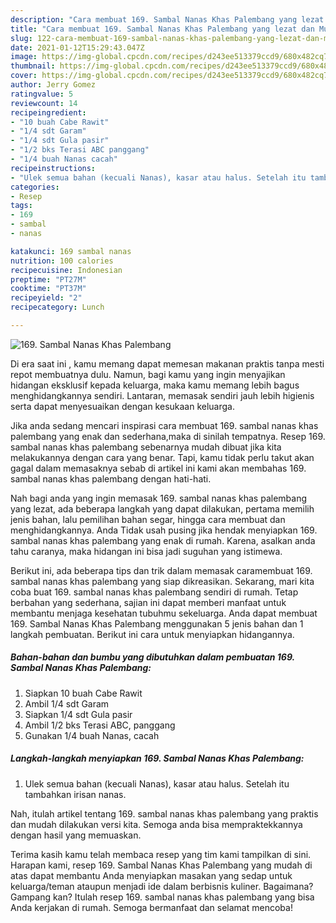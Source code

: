 ```yaml
---
description: "Cara membuat 169. Sambal Nanas Khas Palembang yang lezat dan Mudah Dibuat"
title: "Cara membuat 169. Sambal Nanas Khas Palembang yang lezat dan Mudah Dibuat"
slug: 122-cara-membuat-169-sambal-nanas-khas-palembang-yang-lezat-dan-mudah-dibuat
date: 2021-01-12T15:29:43.047Z
image: https://img-global.cpcdn.com/recipes/d243ee513379ccd9/680x482cq70/169-sambal-nanas-khas-palembang-foto-resep-utama.jpg
thumbnail: https://img-global.cpcdn.com/recipes/d243ee513379ccd9/680x482cq70/169-sambal-nanas-khas-palembang-foto-resep-utama.jpg
cover: https://img-global.cpcdn.com/recipes/d243ee513379ccd9/680x482cq70/169-sambal-nanas-khas-palembang-foto-resep-utama.jpg
author: Jerry Gomez
ratingvalue: 5
reviewcount: 14
recipeingredient:
- "10 buah Cabe Rawit"
- "1/4 sdt Garam"
- "1/4 sdt Gula pasir"
- "1/2 bks Terasi ABC panggang"
- "1/4 buah Nanas cacah"
recipeinstructions:
- "Ulek semua bahan (kecuali Nanas), kasar atau halus. Setelah itu tambahkan irisan nanas."
categories:
- Resep
tags:
- 169
- sambal
- nanas

katakunci: 169 sambal nanas 
nutrition: 100 calories
recipecuisine: Indonesian
preptime: "PT27M"
cooktime: "PT37M"
recipeyield: "2"
recipecategory: Lunch

---
```



![169. Sambal Nanas Khas Palembang](https://img-global.cpcdn.com/recipes/d243ee513379ccd9/680x482cq70/169-sambal-nanas-khas-palembang-foto-resep-utama.jpg)

Di era  saat ini , kamu memang dapat memesan makanan praktis tanpa mesti repot membuatnya dulu. Namun, bagi kamu yang ingin menyajikan hidangan eksklusif kepada keluarga, maka kamu memang lebih bagus menghidangkannya sendiri. Lantaran, memasak sendiri jauh lebih higienis serta dapat menyesuaikan dengan kesukaan keluarga.

Jika anda sedang mencari inspirasi cara membuat 169. sambal nanas khas palembang yang enak dan sederhana,maka di sinilah tempatnya. Resep 169. sambal nanas khas palembang  sebenarnya mudah dibuat jika kita melakukannya dengan cara yang benar. Tapi, kamu tidak perlu takut akan gagal dalam memasaknya 
sebab di artikel ini kami akan membahas 169. sambal nanas khas palembang dengan hati-hati.  



Nah bagi anda yang ingin memasak 169. sambal nanas khas palembang yang lezat, ada beberapa langkah yang dapat dilakukan, pertama memilih jenis bahan, lalu pemilihan bahan segar, hingga cara membuat dan menghidangkannya. Anda Tidak usah pusing jika hendak menyiapkan 169. sambal nanas khas palembang yang enak di rumah. Karena, asalkan anda  tahu caranya, maka hidangan ini bisa jadi suguhan yang istimewa.

Berikut ini, ada beberapa tips dan trik dalam memasak caramembuat 169. sambal nanas khas palembang yang siap dikreasikan. Sekarang, mari kita coba buat 169. sambal nanas khas palembang sendiri di rumah. Tetap berbahan yang sederhana, sajian ini dapat memberi manfaat untuk membantu menjaga kesehatan tubuhmu sekeluarga. Anda dapat membuat 169. Sambal Nanas Khas Palembang menggunakan 5 jenis bahan dan 1 langkah pembuatan. Berikut ini cara untuk menyiapkan hidangannya.

<!--inarticleads1-->

##### Bahan-bahan dan bumbu yang dibutuhkan dalam pembuatan 169. Sambal Nanas Khas Palembang:

1. Siapkan 10 buah Cabe Rawit
1. Ambil 1/4 sdt Garam
1. Siapkan 1/4 sdt Gula pasir
1. Ambil 1/2 bks Terasi ABC, panggang
1. Gunakan 1/4 buah Nanas, cacah




<!--inarticleads2-->

##### Langkah-langkah menyiapkan 169. Sambal Nanas Khas Palembang:

1. Ulek semua bahan (kecuali Nanas), kasar atau halus. Setelah itu tambahkan irisan nanas.




Nah, itulah artikel tentang  169. sambal nanas khas palembang  yang praktis dan mudah dilakukan versi kita. Semoga anda bisa mempraktekkannya dengan hasil yang memuaskan. 

Terima kasih kamu telah membaca resep yang tim kami tampilkan di sini. Harapan kami, resep  169. Sambal Nanas Khas Palembang yang mudah di atas dapat membantu Anda menyiapkan masakan yang sedap untuk keluarga/teman ataupun menjadi ide dalam berbisnis kuliner. Bagaimana? Gampang kan? Itulah resep 169. sambal nanas khas palembang yang bisa Anda kerjakan di rumah. Semoga bermanfaat dan selamat mencoba!

